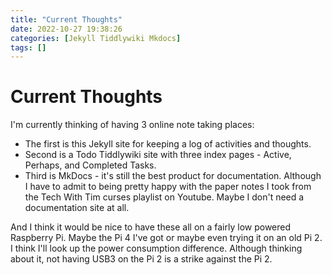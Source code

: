 ```yaml
---
title: "Current Thoughts"
date: 2022-10-27 19:38:26
categories: [Jekyll Tiddlywiki Mkdocs]
tags: []
---
```


# Current Thoughts

I'm currently thinking of having 3 online note taking places: 

  * The first is this Jekyll site for keeping a log of activities and thoughts. 
  * Second is a Todo Tiddlywiki site with three index pages - Active, Perhaps, and Completed Tasks.
  * Third is MkDocs - it's still the best product for documentation. Although I have to admit to being pretty happy with the paper notes I took from the Tech With Tim curses playlist on Youtube. Maybe I don't need a documentation site at all.

And I think it would be nice to have these all on a fairly low powered Raspberry Pi. Maybe the Pi 4 I've got or maybe even trying it on an old Pi 2. I think I'll look up the power consumption difference. Although thinking about it, not having USB3 on the Pi 2 is a strike against the Pi 2.


